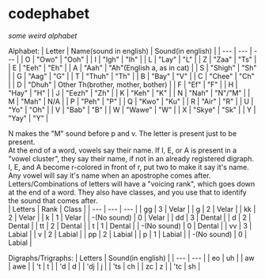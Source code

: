 # codephabet

*some weird alphabet*

Alphabet:
| Letter | Name(sound in english) | Sound(in english) |
| --- | --- | --- |
| O | "Owo" | "Ooh" |
| I | "Igh" | "Ih" |
| L | "Lay" | "L" |
| Z | "Zaa" | "Ts" |
| E | "Eeh" | "Eh" |
| A | "Aah" | "Ah"(English a, as in cat) |
| S | "Shigh" | "Sh" |
| G | "Aag" | "G" |
| T | "Thuh" | "Th" |
| B | "Bay" | "V" |
| C | "Chee" | "Ch" |
| D | "Dhuh" | Other Th(brother, mother, bother) |
| F | "Ef" | "F" |
| H | "Hay" | "H" |
| J | "Eezh" | "Zh" |
| K | "Keh" | "K" |
| N | "Nah" | "N"/"M" |
| M | "Mah" | N/A |
| P | "Peh" | "P" |
| Q | "Kwo" | "Ku" |
| R | "Air" | "R" |
| U | "Yo" | "Oh" |
| V | "Bab" | "B" |
| W | "Wawe" | "W" |
| X | "Skye" | "Sk" |
| Y | "Yay" | "Y" |

N makes the "M" sound before p and v. The letter is present just to be present.  
At the end of a word, vowels say their name.
If I, E, or A is present in a "vowel cluster", they say their name, if not in an already registered digraph.  
I, E, and A become r-colored in front of r, put two to make it say it's name.  
Any vowel will say it's name when an apostrophe comes after.  
Letters/Combinations of letters will have a "voicing rank", which goes down at the end of a word. They also have classes, and you use that to identify the sound that comes after.  
| Letters | Rank | Class |
| --- | --- | --- |
| gg | 3 | Velar |
| g | 2 | Velar |
| kk | 2 | Velar |
| k | 1 | Velar |
| -(No sound) | 0 | Velar |
| dd | 3 | Dental |
| d | 2 | Dental |
| tt | 2 | Dental |
| t | 1 | Dental |
| -(No sound) | 0 | Dental |
| vv | 3 | Labial |
| v | 2 | Labial |
| pp | 2 | Labial |
| p | 1 | Labial |
| -(No sound) | 0 | Labial |


Digraphs/Trigraphs:
| Letters | Sound(in english) |
| --- | --- |
| eo | uh |
| aw | awe |
| 't | t |
| 'd | d |
| 'dj | j |
| 'ts | ch |
| zc | z |
| 'tc | sh |
